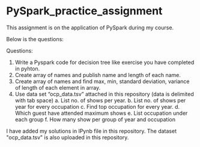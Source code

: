 # PySpark_practice_assignment
This assignment is on the application of PySpark during my course.

Below is the questions:

Questions:
1.	Write a Pyspark code for decision tree like exercise you have completed in pyhton. 
2.	Create array of names and publish name and length of each name.
3.	Create array of names and find max, min, standard deviation, variance of length of each element in array.
4.	Use data set “ocp_data.tsv” attached in this repository (data is delimited with tab space)
    a.	List no. of shows per year.
    b.	List no. of shows per year for every occupation
    c.	Find top occupation for every year.
    d.	Which guest have attended maximum shows
    e.	List occupation under each group 
    f.	How many show per group of year and occupation

I have added my solutions in IPynb file in this repository. The dataset "ocp_data.tsv" is also uploaded in this repository.
